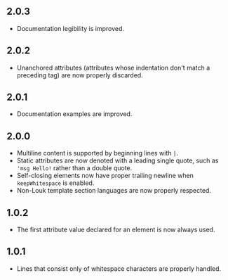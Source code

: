 2.0.3
------------------
- Documentation legibility is improved.

2.0.2
------------------
- Unanchored attributes (attributes whose indentation don't match a preceding tag) are now properly discarded.

2.0.1
------------------
- Documentation examples are improved.

2.0.0
------------------
- Multiline content is supported by beginning lines with `|`.
- Static attributes are now denoted with a leading single quote, such as `'msg Hello!` rather than a double quote.
- Self-closing elements now have proper trailing newline when `keepWhitespace` is enabled.
- Non-Louk template section languages are now properly respected.

1.0.2
------------------
- The first attribute value declared for an element is now always used.

1.0.1
------------------
- Lines that consist only of whitespace characters are properly handled.
